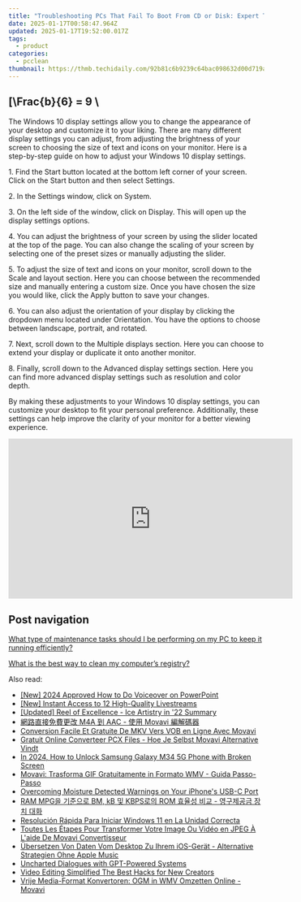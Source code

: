 ```yaml
---
title: "Troubleshooting PCs That Fail To Boot From CD or Disk: Expert Tips & Solutions - By YL Computing"
date: 2025-01-17T00:58:47.964Z
updated: 2025-01-17T19:52:00.017Z
tags:
  - product
categories:
  - pcclean
thumbnail: https://thmb.techidaily.com/92b81c6b9239c64bac098632d00d719afd5ea59397dede5bb9855bcced869a79.jpg
---
```


## \[\Frac{b}{6} = 9 \

The Windows 10 display settings allow you to change the appearance of your desktop and customize it to your liking. There are many different display settings you can adjust, from adjusting the brightness of your screen to choosing the size of text and icons on your monitor. Here is a step-by-step guide on how to adjust your Windows 10 display settings. 

1\. Find the Start button located at the bottom left corner of your screen. Click on the Start button and then select Settings.

2\. In the Settings window, click on System.

3\. On the left side of the window, click on Display. This will open up the display settings options. 

4\. You can adjust the brightness of your screen by using the slider located at the top of the page. You can also change the scaling of your screen by selecting one of the preset sizes or manually adjusting the slider.

5\. To adjust the size of text and icons on your monitor, scroll down to the Scale and layout section. Here you can choose between the recommended size and manually entering a custom size. Once you have chosen the size you would like, click the Apply button to save your changes.

6\. You can also adjust the orientation of your display by clicking the dropdown menu located under Orientation. You have the options to choose between landscape, portrait, and rotated.

7\. Next, scroll down to the Multiple displays section. Here you can choose to extend your display or duplicate it onto another monitor.

8\. Finally, scroll down to the Advanced display settings section. Here you can find more advanced display settings such as resolution and color depth. 

By making these adjustments to your Windows 10 display settings, you can customize your desktop to fit your personal preference. Additionally, these settings can help improve the clarity of your monitor for a better viewing experience.

<!-- affiliate ads begin -->
<iframe width="560" height="315" src="https://www.youtube.com/embed/RBN1gYY5hUs?si=p89CMiMzeJzU0wGu" title="YouTube video player" frameborder="0" allow="accelerometer; autoplay; clipboard-write; encrypted-media; gyroscope; picture-in-picture; web-share" referrerpolicy="strict-origin-when-cross-origin" allowfullscreen></iframe>
<!-- affiliate ads end -->

## Post navigation

[What type of maintenance tasks should I be performing on my PC to keep it running efficiently?](https://tools.techidaily.com/pcclean/products/)

[What is the best way to clean my computer’s registry?](https://tools.techidaily.com/pcclean/products/)

<ins class="adsbygoogle"
     style="display:block"
     data-ad-format="autorelaxed"
     data-ad-client="ca-pub-7571918770474297"
     data-ad-slot="1223367746"></ins>

<ins class="adsbygoogle"
     style="display:block"
     data-ad-client="ca-pub-7571918770474297"
     data-ad-slot="8358498916"
     data-ad-format="auto"
     data-full-width-responsive="true"></ins>

<span class="atpl-alsoreadstyle">Also read:</span>
<div><ul>
<li><a href="https://screen-activity-recording.techidaily.com/new-2024-approved-how-to-do-voiceover-on-powerpoint/"><u>[New] 2024 Approved How to Do Voiceover on PowerPoint</u></a></li>
<li><a href="https://fox-http.techidaily.com/new-instant-access-to-12-high-quality-livestreams/"><u>[New] Instant Access to 12 High-Quality Livestreams</u></a></li>
<li><a href="https://extra-support.techidaily.com/updated-reel-of-excellence-ice-artistry-in-22-summary/"><u>[Updated] Reel of Excellence - Ice Artistry in '22 Summary</u></a></li>
<li><a href="https://discover-able.techidaily.com/1726225385971-m4a-aac-movavi/"><u>網路直接免費更改 M4A 到 AAC - 使用 Movavi 編解碼器</u></a></li>
<li><a href="https://discover-able.techidaily.com/conversion-facile-et-gratuite-de-mkv-vers-vob-en-ligne-avec-movavi/"><u>Conversion Facile Et Gratuite De MKV Vers VOB en Ligne Avec Movavi</u></a></li>
<li><a href="https://discover-able.techidaily.com/gratuit-online-converteer-pcx-files-hoe-je-selbst-movavi-alternative-vindt/"><u>Gratuit Online Converteer PCX Files - Hoe Je Selbst Movavi Alternative Vindt</u></a></li>
<li><a href="https://android-unlock.techidaily.com/in-2024-how-to-unlock-samsung-galaxy-m34-5g-phone-with-broken-screen-by-drfone-android/"><u>In 2024, How to Unlock Samsung Galaxy M34 5G Phone with Broken Screen</u></a></li>
<li><a href="https://discover-able.techidaily.com/movavi-trasforma-gif-gratuitamente-in-formato-wmv-guida-passo-passo/"><u>Movavi: Trasforma GIF Gratuitamente in Formato WMV - Guida Passo-Passo</u></a></li>
<li><a href="https://fox-that.techidaily.com/overcoming-moisture-detected-warnings-on-your-iphones-usb-c-port/"><u>Overcoming Moisture Detected Warnings on Your iPhone's USB-C Port</u></a></li>
<li><a href="https://discover-able.techidaily.com/ram-mpg-bm-kb-kbps-rom/"><u>RAM MPG을 기준으로 BM, kB 및 KBPS로의 ROM 효율성 비교 - 영구제공금 장치 대화</u></a></li>
<li><a href="https://discover-cheats.techidaily.com/resolucion-rapida-para-iniciar-windows-11-en-la-unidad-correcta/"><u>Resolución Rápida Para Iniciar Windows 11 en La Unidad Correcta</u></a></li>
<li><a href="https://discover-able.techidaily.com/toutes-les-etapes-pour-transformer-votre-image-ou-video-en-jpeg-a-laide-de-movavi-convertisseur/"><u>Toutes Les Étapes Pour Transformer Votre Image Ou Vidéo en JPEG À L'aide De Movavi Convertisseur</u></a></li>
<li><a href="https://win-tutorials.techidaily.com/ubersetzen-von-daten-vom-desktop-zu-ihrem-ios-gerat-alternative-strategien-ohne-apple-music/"><u>Übersetzen Von Daten Vom Desktop Zu Ihrem iOS-Gerät - Alternative Strategien Ohne Apple Music</u></a></li>
<li><a href="https://tech-revival.techidaily.com/uncharted-dialogues-with-gpt-powered-systems/"><u>Uncharted Dialogues with GPT-Powered Systems</u></a></li>
<li><a href="https://youtube-clips.techidaily.com/video-editing-simplified-the-best-hacks-for-new-creators/"><u>Video Editing Simplified The Best Hacks for New Creators</u></a></li>
<li><a href="https://discover-able.techidaily.com/vrije-media-format-konvertoren-ogm-in-wmv-omzetten-online-movavi/"><u>Vrije Media-Format Konvertoren: OGM in WMV Omzetten Online - Movavi</u></a></li>
</ul></div>

